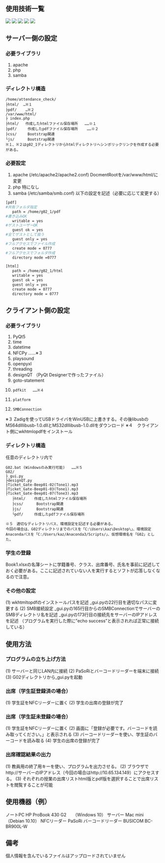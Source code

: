 ## 使用技術一覧
<p style="display: inline">
   <img src="https://img.shields.io/badge/-Python-3776AB.svg?logo=python&style=plastic">
   <img src="https://img.shields.io/badge/-Html5-E34F26.svg?logo=html5&style=plastic">
   <img src="https://img.shields.io/badge/-Css3-1572B6.svg?logo=css3&style=plastic">
   <img src="https://img.shields.io/badge/-Javascript-F7DF1E.svg?logo=javascript&style=plastic">
   <img src="https://img.shields.io/badge/-Php-777BB4.svg?logo=php&style=plastic">
</p>


## サーバー側の設定
### 必要ライブラリ
1. apache
2. php
3. samba
### ディレクトリ構造

```
/home/attendance_check/
├html/  …※１
├pdf/    …※２
/var/www/html/
├ index.php
├html/   作成したhtmlファイル保存場所   ……※１
├pdf/     作成したpdfファイル保存場所    ……※２
├css/     Bootstrap関連
└js/      Bootstrap関連
※１、※２はg02_1ディレクトリからhtmlディレクトリへシンボリックリンクを作成する必要がある。
```

### 必要設定
1. 	apache (/etc/apache2/apache2.conf)
DocmentRootを/var/www/html/に変更
2. 	php
特になし
3. 	samba (/etc/samba/smb.conf)
以下の設定を記述（必要に応じて変更する）
```bash
[pdf]
#共有フォルダ指定
   path = /home/g02_1/pdf
#書き込みOK
   writable = yes
#ゲストユーザーOK
   guest ok = yes
#全てゲストとして扱う
   guest only = yes
#フルアクセスでファイル作成
   create mode = 0777
#フルアクセスでフォルダ作成
   directory mode =0777

[html]
   path = /home/g02_1/html
   writable = yes
   guest ok = yes
   guest only = yes
   create mode = 0777
   directory mode = 0777

```


## クライアント側の設定

### 必要ライブラリ
1. 	PyQt5
2. 	time
3. 	datetime
4. 	NFCPy   ……※３
5. 	playsound
6. 	openpyxl
7. 	threading
8. 	designQT   （PyQt Designerで作ったファイル）
9. 	goto-statement
10. 	pdfkit   ……※４
11. 	platform
12. 	SMBConnection
※３   Zadigを使ってUSBドライバをWinUSBに上書きする。その後libusbのMS64dlllibusb-1.0.dllとMS32dlllibusb-1.0.dllをダウンロード
※４　クライアント側にwkhtmlopdfをインストール

### ディレクトリ構造
任意のディレクトリ内で
```
G02.bat (Windowsのみ実行可能)   ……※５
G02/
├_gui.py
├designQT.py
├Ticket_Gate-Beep01-02(Tone1).mp3
├Ticket_Gate-Beep01-03(Tone1).mp3
├Ticket_Gate-Beep01-07(Tone3).mp3
   ├html/    作成したhtmlファイル保存場所
   ├css/      Bootstrap関連
   ├js/       Bootstrap関連
   └pdf/     作成したpdfファイル保存場所

※５　適切なディレクトリパス、環境設定を記述する必要がある。
今回の場合は、G02ディレクトリまでのパスを「C:\Users\kaz\Desktop\」、環境設定Anacondaパスを「C:/Users/kaz/Anaconda3/Scripts/」、仮想環境名を「G02」とした。

```

### 学生の登録
Book1.xlsxの名簿シートに学籍番号、クラス、出席番号、氏名を事前に記述しておく必要がある。ここに記述されていない人を実行するとソフトが応答しなくなるので注意。
### その他の設定
(1)	wkhtmltopdfのインストールパスを記述
_gui.pyの22行目を適切なパスに変更する
(2)	SMB接続設定
_gui.pyの165行目からのSMBConnectionでサーバーのSMBディレクトリ名を記述
_gui.pyの173行目の接続先をサーバーのIPアドレスを記述
（プログラムを実行した際に”echo success”と表示されれば正常に接続している）


## 使用方法
### プログラムの立ち上げ方法
(1)	サーバーと同じLAN内に接続
(2)	PaSoRiとバーコードリーダーを端末に接続
(3)	G02ディレクトリから_gui.pyを起動
### 出席（学生証登録済の場合）
(1)	学生証をNFCリーダーに置く
(2)	学生の出席の登録が完了
### 出席（学生証未登録の場合）
(1)	学生証をNFCリーダーに置く
(2)	画面に「登録が必要です。バーコードを読み取ってください。」と表示される
(3)	バーコードリーダーを使い、学生証のバーコードを読み取る
(4)	学生の出席の登録が完了
### 出席確認結果の出力
(1)	教員用の終了用キーを使い、プログラムを出力させる。
(2)	ブラウザでhttp://サーバーのIPアドレス（今回の場合はhttp://10.65.134.149）にアクセスする。
(3)	それぞれの授業の出席リストhtml版とpdf版を選択することで出席リストを閲覧することが可能


## 使用機器（例）
ノートPC
HP ProBook 430 G2　　（Windows 10）
サーバー
Mac mini　　（Debian 10.10）
NFCリーダー
PaSoRi
バーコードリーダー
BUSICOM BC-BR900L-W

## 備考
個人情報を含んでいるファイルはアップロードされていません